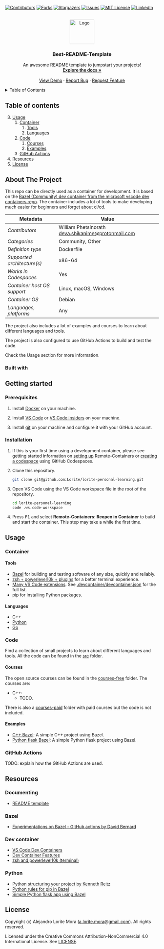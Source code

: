 
<!-- PROJECT SHIELDS -->
<!--
*** I'm using markdown "reference style" links for readability.
*** Reference links are enclosed in brackets [ ] instead of parentheses ( ).
*** See the bottom of this document for the declaration of the reference variables
*** for contributors-url, forks-url, etc. This is an optional, concise syntax you may use.
*** https://www.markdownguide.org/basic-syntax/#reference-style-links
-->
[![Contributors][contributors-shield]][contributors-url]
[![Forks][forks-shield]][forks-url]
[![Stargazers][stars-shield]][stars-url]
[![Issues][issues-shield]][issues-url]
[![MIT License][license-shield]][license-url]
[![LinkedIn][linkedin-shield]][linkedin-url]



<!-- PROJECT LOGO -->
<br />
<div align="center">
  <a href="https://github.com/Lorite/lorite-personal-learning">
    <img src="images/logo.png" alt="Logo" width="80" height="80">
  </a>

  <h3 align="center">Best-README-Template</h3>

  <p align="center">
    An awesome README template to jumpstart your projects!
    <br />
    <a href="https://github.com/Lorite/lorite-personal-learning"><strong>Explore the docs »</strong></a>
    <br />
    <br />
    <a href="https://github.com/Lorite/lorite-personal-learning">View Demo</a>
    ·
    <a href="https://github.com/Lorite/lorite-personal-learning/issues">Report Bug</a>
    ·
    <a href="https://github.com/Lorite/lorite-personal-learning/issues">Request Feature</a>
  </p>
</div>



<!-- TABLE OF CONTENTS -->
<details>
  <summary>Table of Contents</summary>
  <ol>
    <li>
      <a href="#summary">About The Project</a>
      <ul>
        <li><a href="#built-with">Built With</a></li>
      </ul>
    </li>
    <li>
      <a href="#getting-started">Getting Started</a>
      <ul>
        <li><a href="#prerequisites">Prerequisites</a></li>
        <li><a href="#installation">Installation</a></li>
      </ul>
    </li>
    <li><a href="#usage">Usage</a></li>
    <li><a href="#roadmap">Roadmap</a></li>
    <li><a href="#contributing">Contributing</a></li>
    <li><a href="#license">License</a></li>
    <li><a href="#contact">Contact</a></li>
    <li><a href="#acknowledgments">Acknowledgments</a></li>
  </ol>
</details>



## Table of contents

3. [Usage](#usage)
    1. [Container](#container)
        1. [Tools](#tools)
        2. [Languages](#languages)
    2. [Code](#code)
        1. [Courses](#courses)
        2. [Examples](#examples)
    3. [GitHub Actions](#github-actions)
4. [Resources](#resources)
5. [License](#license)

## About The Project

This repo can be directly used as a container for development. It is based on the [Bazel (Community) dev container from the microsoft vscode dev containers repo](https://github.com/microsoft/vscode-dev-containers/blob/main/containers/bazel/README.md). The container includes a lot of tools to make developing much easier for beginners and forget about ci/cd.

| Metadata                    | Value                                                |
| --------------------------- | ---------------------------------------------------- |
| *Contributors*              | William Phetsinorath <deva.shikanime@protonmail.com> |
| *Categories*                | Community, Other                                     |
| *Definition type*           | Dockerfile                                           |
| *Supported architecture(s)* | x86-64                                               |
| *Works in Codespaces*       | Yes                                                  |
| *Container host OS support* | Linux, macOS, Windows                                |
| *Container OS*              | Debian                                               |
| *Languages, platforms*      | Any                                                  |

The project also includes a lot of examples and courses to learn about different languages and tools.

The project is also configured to use GitHub Actions to build and test the code.

Check the Usage section for more information.

### Built with

## Getting started

### Prerequisites

1. Install [Docker](https://docs.docker.com/get-docker/) on your machine.

2. Install [VS Code](https://code.visualstudio.com/) or [VS Code insiders](https://code.visualstudio.com/insiders/) on your machine.

3. Install [git](https://git-scm.com/downloads) on your machine and configure it with your GitHub account.

### Installation

1. If this is your first time using a development container, please see getting started information on [setting up](https://aka.ms/vscode-remote/containers/getting-started) Remote-Containers or [creating a codespace](https://aka.ms/ghcs-open-codespace) using GitHub Codespaces.
 
2. Clone this repository.

    ```bash
    git clone git@github.com:Lorite/lorite-personal-learning.git
    ```

3. Open VS Code using the VS Code workspace file in the root of the repository.

    ```bash
    cd lorite-personal-learning
    code .ws.code-workspace
    ```

4. Press <kbd>F1</kbd> and select **Remote-Containers: Reopen in Container** to build and start the container. This step may take a while the first time.

## Usage

### Container

#### Tools

- [Bazel](https://bazel.build/) for building and testing software of any size, quickly and reliably.
- [zsh + powerlevel10k + plugins](https://www.zsh.org/) for a better terminal experience.
- [Many VS Code extensions](https://code.visualstudio.com/docs/editor/extension-gallery). See [.devcontainer/devcontainer.json](.devcontainer/devcontainer.json) for the full list.
- [pip](https://pypi.org/project/pip/) for installing Python packages.

#### Languages

- [C++](https://www.cplusplus.com/)
- [Python](https://www.python.org/)
- [Go](https://golang.org/)

### Code

Find a collection of small projects to learn about different languages and tools. All the code can be found in the [src](src) folder.

#### Courses

The open source courses can be found in the [courses-free](src/courses-free) folder. The courses are:
- C++:
    - TODO.

There is also a [courses-paid](src/courses-paid) folder with paid courses but the code is not included.

#### Examples

- [C++ Bazel](src/examples/bazel-test-project-cpp): A simple C++ project using Bazel.
- [Python flask Bazel](src/examples/bazel-test-project-python-flask/): A simple Python flask project using Bazel.

### GitHub Actions

TODO: explain how the GitHub Actions are used.

## Resources

### Documenting
- [README template](https://github.com/othneildrew/Best-README-Template)

### Bazel
- [Experimentations on Bazel - GitHub actions by David Bernard](https://dev.to/davidb31/experimentations-on-bazel-github-action-5639)

### Dev container
- [VS Code Dev Containers](https://code.visualstudio.com/docs/devcontainers/containers)
- [Dev Container Features](https://containers.dev/implementors/features/)
- [zsh and powerlevel10k (terminal)](https://dev.to/abdfnx/oh-my-zsh-powerlevel10k-cool-terminal-1no0)

### Python
- [Python structuring your project by Kenneth Reitz](https://docs.python-guide.org/writing/structure/)
- [Python rules for pip in Bazel](https://github.com/bazelbuild/rules_python/blob/main/docs/pip.md)
- [Simple Python flask app using Bazel](https://earthly.dev/blog/build-and-deploy-pyapp-with-bazel/)


## License

Copyright (c) Alejandro Lorite Mora (a.lorite.mora@gmail.com). All rights reserved.

Licensed under the Creative Commons Attribution-NonCommercial 4.0 International License. See [LICENSE](https://creativecommons.org/licenses/by-nc/4.0/).


<!-- MARKDOWN LINKS & IMAGES -->
<!-- https://www.markdownguide.org/basic-syntax/#reference-style-links -->
[contributors-shield]: https://img.shields.io/github/contributors/Lorite/lorite-personal-learning.svg?style=for-the-badge
[contributors-url]: https://github.com/Lorite/lorite-personal-learning/graphs/contributors
[forks-shield]: https://img.shields.io/github/forks/Lorite/lorite-personal-learning.svg?style=for-the-badge
[forks-url]: https://github.com/Lorite/lorite-personal-learning/network/members
[stars-shield]: https://img.shields.io/github/stars/Lorite/lorite-personal-learning.svg?style=for-the-badge
[stars-url]: https://github.com/Lorite/lorite-personal-learning/stargazers
[issues-shield]: https://img.shields.io/github/issues/Lorite/lorite-personal-learning.svg?style=for-the-badge
[issues-url]: https://github.com/Lorite/lorite-personal-learning/issues
[license-shield]: https://img.shields.io/github/license/Lorite/lorite-personal-learning.svg?style=for-the-badge
[license-url]: https://github.com/Lorite/lorite-personal-learning/blob/master/LICENSE.txt
[linkedin-shield]: https://img.shields.io/badge/-LinkedIn-black.svg?style=for-the-badge&logo=linkedin&colorB=555
[linkedin-url]: https://linkedin.com/in/othneildrew
[product-screenshot]: images/screenshot.png
[Next.js]: https://img.shields.io/badge/next.js-000000?style=for-the-badge&logo=nextdotjs&logoColor=white
[Next-url]: https://nextjs.org/
[React.js]: https://img.shields.io/badge/React-20232A?style=for-the-badge&logo=react&logoColor=61DAFB
[React-url]: https://reactjs.org/
[Vue.js]: https://img.shields.io/badge/Vue.js-35495E?style=for-the-badge&logo=vuedotjs&logoColor=4FC08D
[Vue-url]: https://vuejs.org/
[Angular.io]: https://img.shields.io/badge/Angular-DD0031?style=for-the-badge&logo=angular&logoColor=white
[Angular-url]: https://angular.io/
[Svelte.dev]: https://img.shields.io/badge/Svelte-4A4A55?style=for-the-badge&logo=svelte&logoColor=FF3E00
[Svelte-url]: https://svelte.dev/
[Laravel.com]: https://img.shields.io/badge/Laravel-FF2D20?style=for-the-badge&logo=laravel&logoColor=white
[Laravel-url]: https://laravel.com
[Bootstrap.com]: https://img.shields.io/badge/Bootstrap-563D7C?style=for-the-badge&logo=bootstrap&logoColor=white
[Bootstrap-url]: https://getbootstrap.com
[JQuery.com]: https://img.shields.io/badge/jQuery-0769AD?style=for-the-badge&logo=jquery&logoColor=white
[JQuery-url]: https://jquery.com 
